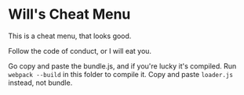 # Will's Cheat Menu

This is a cheat menu, that looks good.

Follow the code of conduct, or I will eat you.

Go copy and paste the bundle.js, and if you're lucky it's compiled.
Run `webpack --build` in this folder to compile it.
Copy and paste `loader.js` instead, not bundle.
